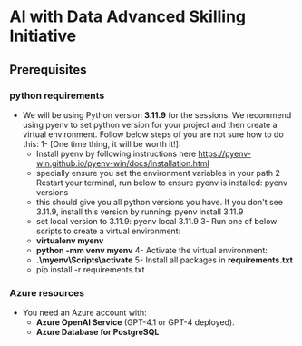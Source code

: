 # **AI with Data Advanced Skilling Initiative**


## Prerequisites 

### python requirements

- We will be using Python version **3.11.9** for the sessions. We recommend using pyenv to set python version for your project and then create a virtual environment. Follow below steps of you are not sure how to do this:
1- [One time thing, it will be worth it!]: 
    - Install pyenv by following instructions here https://pyenv-win.github.io/pyenv-win/docs/installation.html
    - specially ensure you set the environment variables in your path 
2- Restart your terminal, run below to ensure pyenv is installed: pyenv versions
    - this should give you all python versions you have. If you don't see 3.11.9, install this version by running: pyenv install 3.11.9
    - set local version to 3.11.9: pyenv local 3.11.9
3- Run one of below scripts to create a virtual environment: 
    - **virtualenv myenv**
    - **python -mm venv myenv**
4- Activate the virtual environment:
    - **.\myenv\Scripts\activate**
5- Install all packages in **requirements.txt**
    - pip install -r requirements.txt

### Azure resources
- You need an Azure account with:
  - **Azure OpenAI Service** (GPT-4.1 or GPT-4 deployed). 
  - **Azure Database for PostgreSQL** 
